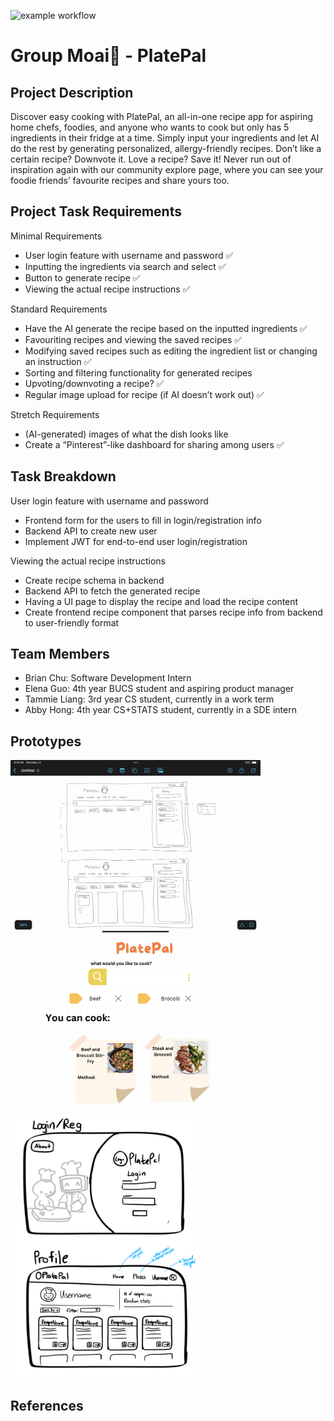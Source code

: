![example workflow](https://github.com/ubc-cpsc455-2024S/project-23_moai/actions/workflows/ci.yml/badge.svg)
# Group Moai🗿 - PlatePal

## Project Description

Discover easy cooking with PlatePal, an all-in-one recipe app for aspiring home chefs, foodies, and anyone who wants to cook but only has 5 ingredients in their fridge at a time. Simply input your ingredients and let AI do the rest by generating personalized, allergy-friendly recipes. Don’t like a certain recipe? Downvote it. Love a recipe? Save it! Never run out of inspiration again with our community explore page, where you can see your foodie friends’ favourite recipes and share yours too.

## Project Task Requirements

Minimal Requirements
- User login feature with username and password :white_check_mark:
- Inputting the ingredients via search and select :white_check_mark:
- Button to generate recipe :white_check_mark:
- Viewing the actual recipe instructions :white_check_mark:

Standard Requirements
- Have the AI generate the recipe based on the inputted ingredients :white_check_mark:
- Favouriting recipes and viewing the saved recipes :white_check_mark:
- Modifying saved recipes such as editing the ingredient list or changing an instruction :white_check_mark:
- Sorting and filtering functionality for generated recipes 
- Upvoting/downvoting a recipe? :white_check_mark:
- Regular image upload for recipe (if AI doesn’t work out) :white_check_mark:

Stretch Requirements
- (AI-generated) images of what the dish looks like
- Create a “Pinterest”-like dashboard for sharing among users :white_check_mark:


## Task Breakdown
User login feature with username and password
- Frontend form for the users to fill in login/registration info
- Backend API to create new user
- Implement JWT for end-to-end user login/registration

Viewing the actual recipe instructions
- Create recipe schema in backend
- Backend API to fetch the generated recipe
- Having a UI page to display the recipe and load the recipe content
- Create frontend recipe component that parses recipe info from backend to user-friendly format


## Team Members

- Brian Chu: Software Development Intern
- Elena Guo: 4th year BUCS student and aspiring product manager 
- Tammie Liang: 3rd year CS student, currently in a work term
- Abby Hong: 4th year CS+STATS student, currently in a SDE intern

## Prototypes

<img src ="images/sketch_main.png" width="400px">
<img src ="images/sketch_canva.png" width="400px">
<img src ="images/sketch_login.png" width="300px">

<!-- ## Images -->

## References



